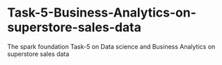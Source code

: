 # Task-5-Business-Analytics-on-superstore-sales-data
The spark foundation Task-5 on Data science and  Business Analytics on superstore sales data
